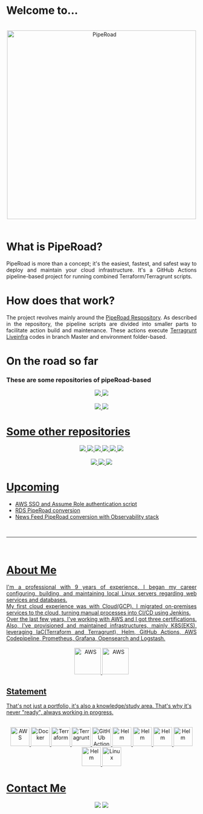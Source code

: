 <h1>
  Welcome to...
</h1>
<div align="center"><br>
  <img src="https://github.com/user-attachments/assets/e9d0936c-91be-4d27-90a7-8a25322616ec" alt="PipeRoad" width="500" height="500">
</div><br>

# What is PipeRoad?
<div align="justify">
PipeRoad is more than a concept; it's the easiest, fastest, and safest way to deploy and maintain your cloud infrastructure. It's a GitHub Actions pipeline-based project for running combined Terraform/Terragrunt scripts.
</div>

# How does that work?

<div align="justify">
The project revolves mainly around the <a href="https://github.com/marquesmateus93/piperoad">PipeRoad Respository</a>. As described in the repository, the pipeline scripts are divided into smaller parts to facilitate action build and maintenance. These actions execute <a href="https://github.com/gruntwork-io/terragrunt-infrastructure-live-example">Terragrunt Liveinfra</a> codes in branch Master and environment folder-based.
</div>

# On the road so far

### These are some repositories of pipeRoad-based

<div align="center">
  <a href="https://github.com/marquesmateus93/terraform-vpc"> <img src="https://github-readme-stats.vercel.app/api/pin/?username=marquesmateus93&repo=terraform-vpc&show_owner=true&theme=dark"/>
  <a href="https://github.com/marquesmateus93/terragrunt-vpc"> <img src="https://github-readme-stats.vercel.app/api/pin/?username=marquesmateus93&repo=terragrunt-vpc&show_owner=true&theme=dark"/>
</div>
  <br>
<div align="center">
  <a href="https://github.com/marquesmateus93/terraform-vpc"> <img src="https://github-readme-stats.vercel.app/api/pin/?username=marquesmateus93&repo=terraform-eks&show_owner=true&theme=dark"/>
  <a href="https://github.com/marquesmateus93/terragrunt-vpc"> <img src="https://github-readme-stats.vercel.app/api/pin/?username=marquesmateus93&repo=terragrunt-eks&show_owner=true&theme=dark"/>
</div>

# Some other repositories

<div align="center">
  <a href="https://github.com/marquesmateus93/terraform-vpc"> <img src="https://github-readme-stats.vercel.app/api/pin/?username=marquesmateus93&repo=terraform-vpc&show_owner=true&theme=dark"/>
  <a href="https://github.com/marquesmateus93/terraform-app-demo"> <img src="https://github-readme-stats.vercel.app/api/pin/?username=marquesmateus93&repo=terraform-app-demo&show_owner=true&theme=dark"/>
  <a href="https://github.com/marquesmateus93/terraform-rds"> <img src="https://github-readme-stats.vercel.app/api/pin/?username=marquesmateus93&repo=terraform-rds&show_owner=true&theme=dark"/>
  <a href="https://github.com/marquesmateus93/terraform-tags"> <img src="https://github-readme-stats.vercel.app/api/pin/?username=marquesmateus93&repo=terraform-tags&show_owner=true&theme=dark"/>
  <a href="https://github.com/marquesmateus93/terraform-eks"> <img src="https://github-readme-stats.vercel.app/api/pin/?username=marquesmateus93&repo=terraform-eks&show_owner=true&theme=dark"/>
  <a href="https://github.com/marquesmateus93/news-feed"> <img src="https://github-readme-stats.vercel.app/api/pin/?username=marquesmateus93&repo=news-feed&show_owner=true&theme=dark"/>
</div><br/>

<div align="center">
  <a href="https://github.com/marquesmateus93/terragrunt-vpc"> <img src="https://github-readme-stats.vercel.app/api/pin/?username=marquesmateus93&repo=terragrunt-vpc&show_owner=true&theme=dark"/>
  <a href="https://github.com/marquesmateus93/terragrunt-app-demo"> <img src="https://github-readme-stats.vercel.app/api/pin/?username=marquesmateus93&repo=terragrunt-app-demo&show_owner=true&theme=dark"/>
  <a href="https://github.com/marquesmateus93/terragrunt-eks"> <img src="https://github-readme-stats.vercel.app/api/pin/?username=marquesmateus93&repo=terragrunt-eks&show_owner=true&theme=dark"/>
</div>



# Upcoming

- AWS SSO and Assume Role authentication script
- RDS PipeRoad conversion
- News Feed PipeRoad conversion with Observability stack

<br>
  <hr class="dashed">
<br>

# About Me

<div align="justify">
  I'm a professional with 9 years of experience. I began my career configuring, building, and maintaining local Linux servers regarding web services and databases. <br>
  My first cloud experience was with Cloud(GCP). I migrated on-premises services to the cloud, turning manual processes into CI/CD using Jenkins. <br>
  Over the last few years, I've working with AWS and I got three certifications. Also, I've provisioned and maintained infrastructures, mainly K8S(EKS), leveraging IaC(Terraform and Terragrunt), Helm, GitHub Actions, AWS Codepipeline, Prometheus,   Grafana, Opensearch and Logstash.
</div>

<div align="center"><br>
  <img src="https://github.com/user-attachments/assets/70e8f770-eca9-42f0-9fa2-36ce253724dd" alt="AWS" width="70" height="70">
  <img src="https://github.com/user-attachments/assets/52436673-2fb7-433b-aacc-48b16c6acffe" alt="AWS" width="70" height="70">
</div>


## Statement
That's not just a portfolio, it's also a knowledge/study area. That's why it's never "ready", always working in progress.

<div align="center"><br>
  <img src="https://github.com/marquesmateus93/marquesmateus93/assets/5325106/d6cb9074-1cf2-40ad-a447-231f01e932b0" alt="AWS" width="50" height="50">
  <img src="https://github.com/marquesmateus93/marquesmateus93/assets/5325106/ca73e8b0-a64e-4e38-a3a7-412dc73971de" alt="Docker" width="50" height="50">
  <img src="https://github.com/marquesmateus93/marquesmateus93/assets/5325106/9380daa4-bc0d-4620-9fd2-29268d399ed3" alt="Terraform" width="50" height="50">
  <img src="https://github.com/marquesmateus93/marquesmateus93/assets/5325106/de026ee0-68e9-4258-9a81-ae3b91414c56" alt="Terragrunt" width="50" height="50">
  <img src="https://github.com/marquesmateus93/marquesmateus93/assets/5325106/28328f90-9233-45a8-932e-6ba73cd005c6" alt="GitHUb Actions" width="50" height="50">
  <img src="https://github.com/marquesmateus93/marquesmateus93/assets/5325106/604fc329-d9e1-4661-87a4-fddb1dbfb438" alt="Helm" width="50" height="50">
  <img src="https://github.com/user-attachments/assets/f7819663-3aef-4abc-bf29-acd3a52f786a" alt="Helm" width="50" height="50">
  <img src="https://github.com/user-attachments/assets/9bb332db-568b-40b2-ad61-a490945c8170" alt="Helm" width="50" height="50">
  <img src="https://github.com/user-attachments/assets/cda1708f-c25d-4829-b2ca-ee6403b59d20" alt="Helm" width="50" height="50">
  <img src="https://github.com/user-attachments/assets/95a2c67d-0adb-4322-bfc9-ff834c3574ad" alt="Helm" width="50" height="50">
  <img src="https://github.com/marquesmateus93/marquesmateus93/assets/5325106/c5ef1717-8883-4e1e-b9e6-af88f05829be" alt="Linux" width="50" height="50">
</div><be>

# Contact Me

<div align="center">
  <a href="https://www.linkedin.com/in/mateus-marques-2832b7161" target="_blank"> <img src="https://img.shields.io/badge/LinkedIn-0077B5?style=for-the-badge&logo=linkedin&logoColor=white" target="_blank"></a>
  <a href="mailto:marquesmateus@outlook.com target="_blank"> <img src="https://img.shields.io/badge/Microsoft_Outlook-0078D4?style=for-the-badge&logo=microsoft-outlook&logoColor=white" target="_blank"></a>
</div>
